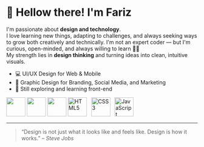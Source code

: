 # 👋 Hellow there! I'm Fariz

I'm passionate about **design and technology**.  
I love learning new things, adapting to challenges, and always seeking ways to grow both creatively and technically.
I'm not an expert coder — but I'm curious, open-minded, and always willing to learn 👨‍💻  
My strength lies in **design thinking** and turning ideas into clean, intuitive visuals.

- 💻 UI/UX Design for Web & Mobile
- 🎨 Graphic Design for Branding, Social Media, and Marketing
- 🧠 Still exploring and learning front-end

<p>
  <img src="https://cdn.jsdelivr.net/gh/devicons/devicon@latest/icons/figma/figma-original.svg" width="50" />
  <img src="https://cdn.jsdelivr.net/gh/devicons/devicon@latest/icons/illustrator/illustrator-original.svg" width="50" />
  <img src="https://cdn.jsdelivr.net/gh/devicons/devicon@latest/icons/canva/canva-original.svg" width="50" />
  <img src="https://cdn.jsdelivr.net/gh/devicons/devicon/icons/html5/html5-original.svg" alt="HTML5" width="50"/> &nbsp;
  <img src="https://cdn.jsdelivr.net/gh/devicons/devicon/icons/css3/css3-original.svg" alt="CSS3" width="50"/> &nbsp;
  <img src="https://cdn.jsdelivr.net/gh/devicons/devicon/icons/javascript/javascript-original.svg" alt="JavaScript" width="50"/> &nbsp;
</p>

---

> “Design is not just what it looks like and feels like. Design is how it works.” – *Steve Jobs*

